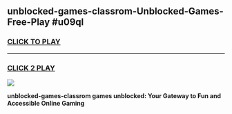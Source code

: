 
## unblocked-games-classrom-Unblocked-Games-Free-Play #u09ql
<h3>
<a href="https://us.freeplayer.one?title=unblocked-games-classrom&ref=9M">CLICK TO PLAY</a></h3>
<hr>

<h3>
<a href="https://us.freeplayer.one?title=unblocked-games-classrom&ref=9M">CLICK 2 PLAY</a>
  
</h3>

<a href="https://us.freeplayer.one?title=unblocked-games-classrom&ref=9M"><img src="https://clearcache.store/games.png"></a>


**unblocked-games-classrom games unblocked: Your Gateway to Fun and Accessible Online Gaming**
